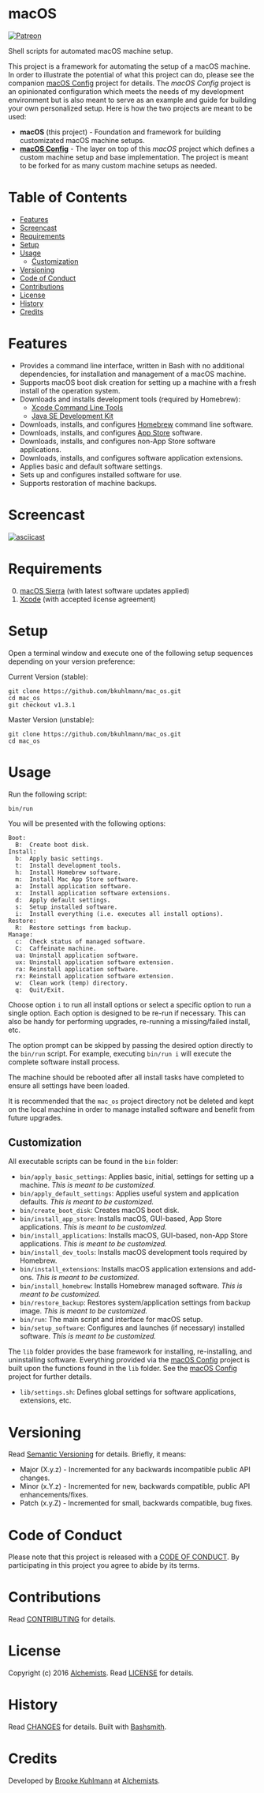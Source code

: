 # macOS

[![Patreon](https://img.shields.io/badge/patreon-donate-brightgreen.svg)](https://www.patreon.com/bkuhlmann)

Shell scripts for automated macOS machine setup.

This project is a framework for automating the setup of a macOS machine. In order to illustrate the
potential of what this project can do, please see the companion
[macOS Config](https://github.com/bkuhlmann/mac_os-config) project for details. The *macOS Config*
project is an opinionated configuration which meets the needs of my development environment but is
also meant to serve as an example and guide for building your own personalized setup. Here is how
the two projects are meant to be used:

- **macOS** (this project) - Foundation and framework for building customizated macOS machine
  setups.
- **[macOS Config](https://github.com/bkuhlmann/mac_os-config)** - The layer on top of this *macOS*
  project which defines a custom machine setup and base implementation. The project is meant to be
  forked for as many custom machine setups as needed.

<!-- Tocer[start]: Auto-generated, don't remove. -->

# Table of Contents

- [Features](#features)
- [Screencast](#screencast)
- [Requirements](#requirements)
- [Setup](#setup)
- [Usage](#usage)
  - [Customization](#customization)
- [Versioning](#versioning)
- [Code of Conduct](#code-of-conduct)
- [Contributions](#contributions)
- [License](#license)
- [History](#history)
- [Credits](#credits)

<!-- Tocer[finish]: Auto-generated, don't remove. -->

# Features

- Provides a command line interface, written in Bash with no additional dependencies, for
  installation and management of a macOS machine.
- Supports macOS boot disk creation for setting up a machine with a fresh install of the operation
  system.
- Downloads and installs development tools (required by Homebrew):
    - [Xcode Command Line Tools](https://developer.apple.com/xcode)
    - [Java SE Development Kit](http://www.oracle.com/technetwork/java/javase/downloads/jdk8-downloads-2133151.html)
- Downloads, installs, and configures [Homebrew](http://brew.sh) command line software.
- Downloads, installs, and configures
  [App Store](http://www.apple.com/macosx/whats-new/app-store.html) software.
- Downloads, installs, and configures non-App Store software applications.
- Downloads, installs, and configures software application extensions.
- Applies basic and default software settings.
- Sets up and configures installed software for use.
- Supports restoration of machine backups.

# Screencast

[![asciicast](https://asciinema.org/a/88971.png)](https://asciinema.org/a/88971)

# Requirements

0. [macOS Sierra](https://www.apple.com/macos) (with latest software updates applied)
0. [Xcode](https://developer.apple.com/xcode) (with accepted license agreement)

# Setup

Open a terminal window and execute one of the following setup sequences depending on your version
preference:

Current Version (stable):

    git clone https://github.com/bkuhlmann/mac_os.git
    cd mac_os
    git checkout v1.3.1

Master Version (unstable):

    git clone https://github.com/bkuhlmann/mac_os.git
    cd mac_os

# Usage

Run the following script:

    bin/run

You will be presented with the following options:

    Boot:
      B:  Create boot disk.
    Install:
      b:  Apply basic settings.
      t:  Install development tools.
      h:  Install Homebrew software.
      m:  Install Mac App Store software.
      a:  Install application software.
      x:  Install application software extensions.
      d:  Apply default settings.
      s:  Setup installed software.
      i:  Install everything (i.e. executes all install options).
    Restore:
      R:  Restore settings from backup.
    Manage:
      c:  Check status of managed software.
      C:  Caffeinate machine.
      ua: Uninstall application software.
      ux: Uninstall application software extension.
      ra: Reinstall application software.
      rx: Reinstall application software extension.
      w:  Clean work (temp) directory.
      q:  Quit/Exit.

Choose option `i` to run all install options or select a specific option to run a single option.
Each option is designed to be re-run if necessary. This can also be handy for performing upgrades,
re-running a missing/failed install, etc.

The option prompt can be skipped by passing the desired option directly to the `bin/run` script. For
example, executing `bin/run i` will execute the complete software install process.

The machine should be rebooted after all install tasks have completed to ensure all settings have
been loaded.

It is recommended that the `mac_os` project directory not be deleted and kept on the local machine
in order to manage installed software and benefit from future upgrades.

## Customization

All executable scripts can be found in the `bin` folder:

- `bin/apply_basic_settings`: Applies basic, initial, settings for setting up a machine. *This is
  meant to be customized.*
- `bin/apply_default_settings`: Applies useful system and application defaults. *This is meant to be
  customized.*
- `bin/create_boot_disk`: Creates macOS boot disk.
- `bin/install_app_store`: Installs macOS, GUI-based, App Store applications. *This is meant to be
  customized.*
- `bin/install_applications`: Installs macOS, GUI-based, non-App Store applications. *This is meant
  to be customized.*
- `bin/install_dev_tools`: Installs macOS development tools required by Homebrew.
- `bin/install_extensions`: Installs macOS application extensions and add-ons. *This is meant to be
  customized.*
- `bin/install_homebrew`: Installs Homebrew managed software. *This is meant to be customized.*
- `bin/restore_backup`: Restores system/application settings from backup image. *This is meant to be
  customized.*
- `bin/run`: The main script and interface for macOS setup.
- `bin/setup_software`: Configures and launches (if necessary) installed software. *This is meant to
  be customized.*

The `lib` folder provides the base framework for installing, re-installing, and uninstalling
software. Everything provided via the [macOS Config](https://github.com/bkuhlmann/mac_os-config)
project is built upon the functions found in the `lib` folder. See the
[macOS Config](https://github.com/bkuhlmann/mac_os-config) project for further details.

  - `lib/settings.sh`: Defines global settings for software applications, extensions, etc.

# Versioning

Read [Semantic Versioning](http://semver.org) for details. Briefly, it means:

- Major (X.y.z) - Incremented for any backwards incompatible public API changes.
- Minor (x.Y.z) - Incremented for new, backwards compatible, public API enhancements/fixes.
- Patch (x.y.Z) - Incremented for small, backwards compatible, bug fixes.

# Code of Conduct

Please note that this project is released with a [CODE OF CONDUCT](CODE_OF_CONDUCT.md). By
participating in this project you agree to abide by its terms.

# Contributions

Read [CONTRIBUTING](CONTRIBUTING.md) for details.

# License

Copyright (c) 2016 [Alchemists](https://www.alchemists.io).
Read [LICENSE](LICENSE.md) for details.

# History

Read [CHANGES](CHANGES.md) for details.
Built with [Bashsmith](https://github.com/bkuhlmann/bashsmith).

# Credits

Developed by [Brooke Kuhlmann](https://www.alchemists.io) at
[Alchemists](https://www.alchemists.io).
